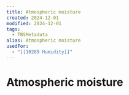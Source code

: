 ```yaml
---
title: Atmospheric moisture
created: 2024-12-01
modified: 2024-12-01
tags:
  - TBSMetadata
alias: Atmospheric moisture
usedFor:
  - "[[10289 Humidity]]"
---
```

# Atmospheric moisture
